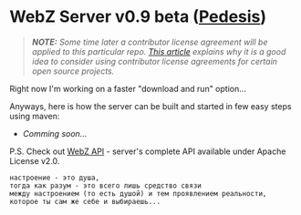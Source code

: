 # WebZ Server v0.9 beta ([Pedesis](https://www.pinterest.com/teremterem/pedesis-from-ancient-greek-a-leaping/))

> ***NOTE:*** *Some time later a contributor license agreement will be applied to this particular repo. [This article](https://julien.ponge.org/blog/in-defense-of-contributor-license-agreements/) explains why it is a good idea to consider using contributor license agreements for certain open source projects.*

Right now I'm working on a faster "download and run" option...

Anyways, here is how the server can be built and started in few easy steps using maven:
* *Comming soon...*

P.S. Check out [WebZ API](https://github.com/terems-org/webz-api#webz-api-v09-beta-pedesis) - server's complete API available under Apache License v2.0.

```
настроение - это душа,  
тогда как разум - это всего лишь средство связи  
между настроением (то есть душой) и тем проявлением реальности,  
которое ты сам же себе и выбираешь...
```
